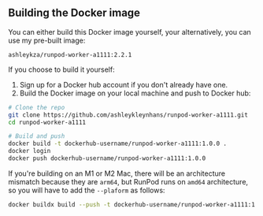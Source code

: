 ## Building the Docker image

You can either build this Docker image yourself, your alternatively,
you can use my pre-built image:

```
ashleykza/runpod-worker-a1111:2.2.1
```

If you choose to build it yourself:

1. Sign up for a Docker hub account if you don't already have one.
2. Build the Docker image on your local machine and push to Docker hub:
```bash
# Clone the repo
git clone https://github.com/ashleykleynhans/runpod-worker-a1111.git
cd runpod-worker-a1111

# Build and push
docker build -t dockerhub-username/runpod-worker-a1111:1.0.0 .
docker login
docker push dockerhub-username/runpod-worker-a1111:1.0.0
```

If you're building on an M1 or M2 Mac, there will be an architecture
mismatch because they are `arm64`, but RunPod runs on `amd64`
architecture, so you will have to add the `--plaform` as follows:

```bash
docker buildx build --push -t dockerhub-username/runpod-worker-a1111:1.0.0 . --platform linux/amd64
```
